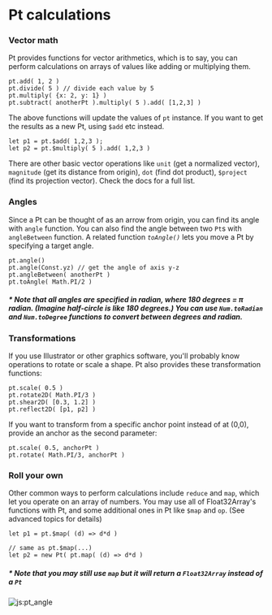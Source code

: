 # Pt calculations

### Vector math
Pt provides functions for vector arithmetics, which is to say, you can perform calculations on arrays of values like adding or multiplying them. 
```
pt.add( 1, 2 )
pt.divide( 5 ) // divide each value by 5
pt.multiply( {x: 2, y: 1} )
pt.subtract( anotherPt ).multiply( 5 ).add( [1,2,3] )
```
The above functions will update the values of `pt` instance. If you want to get the results as a new Pt, using `$add` etc instead.
```
let p1 = pt.$add( 1,2,3 );
let p2 = pt.$multiply( 5 ).add( 1,2,3 )

```
There are other basic vector operations like `unit` (get a normalized vector), `magnitude` (get its distance from origin), `dot` (find dot product), `$project` (find its projection vector). Check the docs for a full list.

### Angles
Since a Pt can be thought of as an arrow from origin, you can find its angle with `angle` function. You can also find the angle between two `Pt`s with `angleBetween` function. A related function _`toAngle()`_ lets you move a Pt by specifying a target angle.
```
pt.angle()
pt.angle(Const.yz) // get the angle of axis y-z
pt.angleBetween( anotherPt )
pt.toAngle( Math.PI/2 )
```

##### * Note that all angles are specified in radian, where 180 degrees = _π_ radian. (Imagine half-circle is like 180 degrees.) You can use `Num.toRadian` and `Num.toDegree` functions to convert between degrees and radian.


### Transformations

If you use Illustrator or other graphics software, you'll probably know operations to rotate or scale a shape. Pt also provides these transformation functions:
```
pt.scale( 0.5 )
pt.rotate2D( Math.PI/3 )
pt.shear2D( [0.3, 1.2] )
pt.reflect2D( [p1, p2] ) 
```

If you want to transform from a specific anchor point instead of at (0,0), provide an anchor as the second parameter:
```
pt.scale( 0.5, anchorPt )
pt.rotate( Math.PI/3, anchorPt )
```

### Roll your own

Other common ways to perform calculations include `reduce` and `map`, which let you operate on an array of numbers. You may use all of Float32Array's functions with Pt, and some additional ones in Pt like `$map` and `op`. (See advanced topics for details)
```
let p1 = pt.$map( (d) => d*d )

// same as pt.$map(...)
let p2 = new Pt( pt.map( (d) => d*d ) 
```
##### * Note that you may still use `map` but it will return a `Float32Array` instead of a `Pt`


![js:pt_angle](./assets/bg.png)
